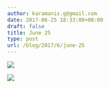 ```yaml
---
author: karamanis.g@gmail.com
date: 2017-06-25 18:33:00+00:00
draft: false
title: June 25
type: post
url: /blog/2017/6/june-25
---
```




  
   ![](/images/2017-06-25-20176june-25/IMG_1467.jpg)

  

  
   ![](/images/2017-06-25-20176june-25/IMG_1468.jpg)

  


